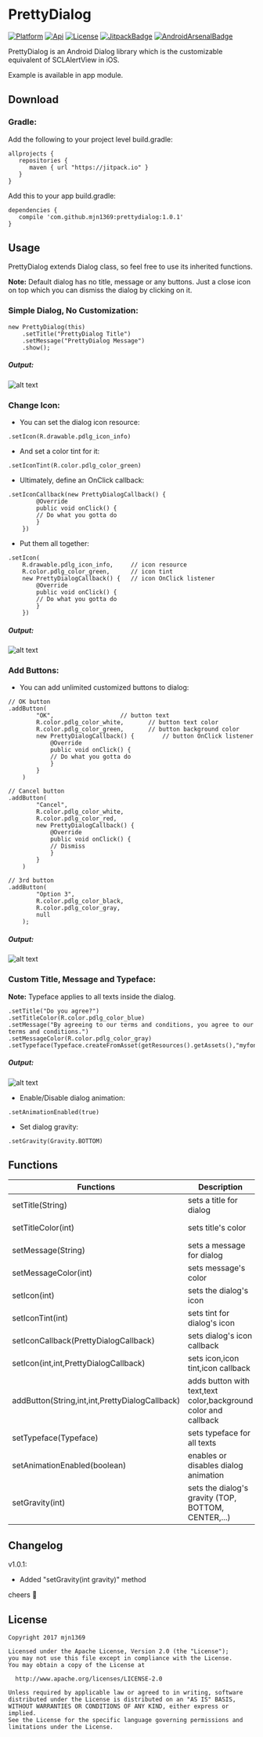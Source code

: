 [ProjectGithubUrl]:     https://github.com/mjn1369/prettydialog
[PlatformBadge]:  https://img.shields.io/badge/Platform-Android-blue.svg
[ApiBadge]:       https://img.shields.io/badge/API-10%2B-blue.svg
[AndroidArsenalBadge]: https://img.shields.io/badge/Android%20Arsenal-PrettyDialog-green.svg?style=flat
[AndroidArsenalUrl]: https://android-arsenal.com/details/1/6628
[ProjectLicenceUrl]:    http://www.apache.org/licenses/LICENSE-2.0
[LicenseBadge]:   https://img.shields.io/badge/License-Apache_v2.0-blue.svg
[JitpackBadge]:   https://jitpack.io/v/mjn1369/prettydialog.svg
[JitpackUrl]:    https://jitpack.io/#mjn1369/prettydialog
# PrettyDialog
[![Platform][PlatformBadge]][ProjectGithubUrl]
[![Api][ApiBadge]][ProjectGithubUrl]
[![License][LicenseBadge]][ProjectLicenceUrl]
[![JitpackBadge]][JitpackUrl]
[![AndroidArsenalBadge]][AndroidArsenalUrl]

PrettyDialog is an Android Dialog library which is the customizable equivalent of SCLAlertView in iOS.

Example is available in app module.
## Download
### Gradle:
Add the following to your project level build.gradle:

```
allprojects {
   repositories {
      maven { url "https://jitpack.io" }
   }
}
```

Add this to your app build.gradle:

```
dependencies {
   compile 'com.github.mjn1369:prettydialog:1.0.1'
}
```

## Usage
PrettyDialog extends Dialog class, so feel free to use its inherited functions.

**Note:** Default dialog has no title, message or any buttons. Just a close icon on top which you can dismiss the dialog by clicking on it.
### Simple Dialog, No Customization:

```
new PrettyDialog(this)
	.setTitle("PrettyDialog Title")
	.setMessage("PrettyDialog Message")
	.show();
```

##### Output:

![alt text](https://github.com/mjn1369/PrettyDialog/blob/master/Screenshots/1.png "Simple Dialog, No Customization")

### Change Icon:
- You can set the dialog icon resource:

```
.setIcon(R.drawable.pdlg_icon_info)
```

- And set a color tint for it:

```
.setIconTint(R.color.pdlg_color_green)
```

- Ultimately, define an OnClick callback:

```
.setIconCallback(new PrettyDialogCallback() {
	    @Override
	    public void onClick() {
		// Do what you gotta do
	    }
	})
```

- Put them all together:
```
.setIcon(
	R.drawable.pdlg_icon_info,     // icon resource
	R.color.pdlg_color_green,      // icon tint
	new PrettyDialogCallback() {   // icon OnClick listener
	    @Override
	    public void onClick() {
		// Do what you gotta do
	    }
	})
```

##### Output:

![alt text](https://github.com/mjn1369/PrettyDialog/blob/master/Screenshots/2.png "Customize icon")

### Add Buttons:
- You can add unlimited customized buttons to dialog: 

```
// OK button
.addButton(
		"OK",					// button text
		R.color.pdlg_color_white,		// button text color
		R.color.pdlg_color_green,		// button background color
		new PrettyDialogCallback() {		// button OnClick listener
		    @Override
		    public void onClick() {
			// Do what you gotta do
		    }
		}
	)
	
// Cancel button
.addButton(
		"Cancel",
		R.color.pdlg_color_white,
		R.color.pdlg_color_red,
		new PrettyDialogCallback() {
		    @Override
		    public void onClick() {
			// Dismiss
		    }
		}
	)
	
// 3rd button
.addButton(
		"Option 3",
		R.color.pdlg_color_black,
		R.color.pdlg_color_gray,
		null
	);
```

##### Output:

![alt text](https://github.com/mjn1369/PrettyDialog/blob/master/Screenshots/3.png "Added custom buttons")

### Custom Title, Message and Typeface:

**Note:** Typeface applies to all texts inside the dialog.

```
.setTitle("Do you agree?")
.setTitleColor(R.color.pdlg_color_blue)
.setMessage("By agreeing to our terms and conditions, you agree to our terms and conditions.")
.setMessageColor(R.color.pdlg_color_gray)
.setTypeface(Typeface.createFromAsset(getResources().getAssets(),"myfont.otf"))
```

##### Output:

![alt text](https://github.com/mjn1369/PrettyDialog/blob/master/Screenshots/4.png "Custom Title, Message and Typeface")

- Enable/Disable dialog animation:

```
.setAnimationEnabled(true)
```

- Set dialog gravity:

```
.setGravity(Gravity.BOTTOM)
```

## Functions

 |            Functions            |            Description            |            Default            |
 | ------------------------------- | -------------------------------   | --------------------------    |
 | setTitle(String)                      | sets a title for dialog           |  ""                           |
 | setTitleColor(int)                | sets title's color                |  #212121 (kinda black)        |
 | setMessage(String)               | sets a message for dialog         |  ""                           |
 | setMessageColor(int)               | sets message's color              |  #212121 (kinda black)        |
 | setIcon(int)                      | sets the dialog's icon            |  "close (X)" icon             |
 | setIconTint(int)                 | sets tint for dialog's icon       |  #1976D2 (kinda blue)         |
 | setIconCallback(PrettyDialogCallback)              | sets dialog's icon callback       |  dismiss dialog               |
 | setIcon(int,int,PrettyDialogCallback)                 | sets icon,icon tint,icon callback |                               |
 | addButton(String,int,int,PrettyDialogCallback)                   | adds button with text,text color,background color and callback|   |
 | setTypeface(Typeface)                  | sets typeface for all texts       |                               |
 | setAnimationEnabled(boolean)       | enables or disables dialog animation| Enabled                     |
 | setGravity(int)       | sets the dialog's gravity (TOP, BOTTOM, CENTER,...)| Gravity.CENTER                     |

## Changelog
v1.0.1:
- Added "setGravity(int gravity)" method

cheers :beers:

## License
 
 ```
Copyright 2017 mjn1369

Licensed under the Apache License, Version 2.0 (the "License");
you may not use this file except in compliance with the License.
You may obtain a copy of the License at

   http://www.apache.org/licenses/LICENSE-2.0

Unless required by applicable law or agreed to in writing, software
distributed under the License is distributed on an "AS IS" BASIS,
WITHOUT WARRANTIES OR CONDITIONS OF ANY KIND, either express or implied.
See the License for the specific language governing permissions and
limitations under the License.
 
```  
